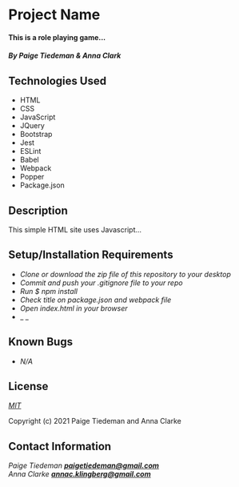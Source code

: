 # Project Name

#### This is a role playing game...

#### _By Paige Tiedeman & Anna Clark_

## Technologies Used

* HTML
* CSS
* JavaScript
* JQuery
* Bootstrap
* Jest
* ESLint
* Babel
* Webpack
* Popper
* Package.json


## Description

This simple HTML site uses Javascript...

## Setup/Installation Requirements

* _Clone or download the zip file of this repository to your desktop_
* _Commit and push your .gitignore file to your repo_
* _Run $ npm install_
* _Check title on package.json and webpack file_
* _Open index.html in your browser_
* _ _

## Known Bugs

* _N/A_

## License

_[MIT](https://opensource.org/licenses/MIT)_  

Copyright (c) 2021 Paige Tiedeman and Anna Clarke

## Contact Information

_Paige Tiedeman **paigetiedeman@gmail.com**_  
_Anna Clarke **annac.klingberg@gmail.com**_
